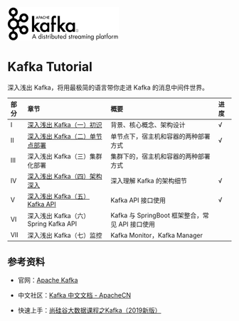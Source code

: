<div align="left"><img src="assets/logo.png" width="250px"/></div>

# Kafka Tutorial

深入浅出 Kafka，将用最极简的语言带你走进 Kafka 的消息中间件世界。

| 部分 | 章节                                                         | 概要                                            | 进度 |
| :--- | :----------------------------------------------------------- | :---------------------------------------------- | :--- |
| Ⅰ    | [深入浅出 Kafka（一）初识](kafka-tutorial-1_%E5%88%9D%E8%AF%86.md) | 背景、核心概念、架构设计                        | √    |
| Ⅱ    | [深入浅出 Kafka（二）单节点部署](kafka/kafka-tutorial-2_%E5%8D%95%E8%8A%82%E7%82%B9%E9%83%A8%E7%BD%B2.md) | 单节点下，宿主机和容器的两种部署方式            | √    |
| Ⅲ    | 深入浅出 Kafka（三）集群化部署                               | 集群下的，宿主机和容器的两种部署方式            |      |
| Ⅳ    | [深入浅出 Kafka（四）架构深入](kafka-tutorial-4_%E6%9E%B6%E6%9E%84%E6%B7%B1%E5%85%A5.md) | 深入理解 Kafka 的架构细节                       | √    |
| Ⅴ    | [深入浅出 Kafka（五）Kafka API](kafka-tutorial-5_kafka-api.md) | Kafka API 接口使用                              | √    |
| Ⅵ    | 深入浅出 Kafka（六）Spring Kafka API                         | Kafka 与 SpringBoot 框架整合，常见 API 接口使用 |      |
| Ⅶ    | 深入浅出 Kafka（七）监控                                     | Kafka Monitor，Kafka Manager                    |      |



## 参考资料

- 官网：[Apache Kafka](https://kafka.apache.org/)

- 中文社区：[Kafka 中文文档 - ApacheCN](http://kafka.apachecn.org/)

- 快速上手：[尚硅谷大数据课程之Kafka（2019新版）](https://www.bilibili.com/video/av65544753?from=search&seid=14596778029771113163)


